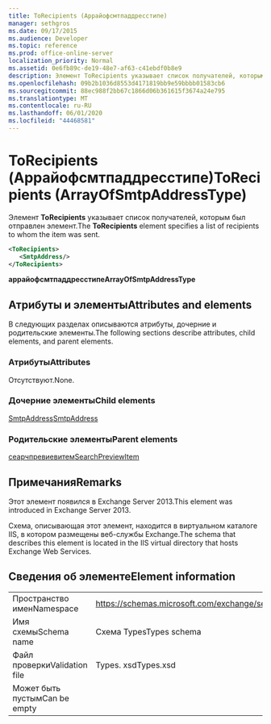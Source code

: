 ```yaml
---
title: ToRecipients (Аррайофсмтпаддресстипе)
manager: sethgros
ms.date: 09/17/2015
ms.audience: Developer
ms.topic: reference
ms.prod: office-online-server
localization_priority: Normal
ms.assetid: 0e6fb89c-de19-48e7-af63-c41ebdf0b8e9
description: Элемент ToRecipients указывает список получателей, которым был отправлен элемент.
ms.openlocfilehash: 09b2b1036d8553d4171819bb9e59bbbb01583cb6
ms.sourcegitcommit: 88ec988f2bb67c1866d06b361615f3674a24e795
ms.translationtype: MT
ms.contentlocale: ru-RU
ms.lasthandoff: 06/01/2020
ms.locfileid: "44468581"
---
```

# <a name="torecipients-arrayofsmtpaddresstype"></a><span data-ttu-id="f27ed-103">ToRecipients (Аррайофсмтпаддресстипе)</span><span class="sxs-lookup"><span data-stu-id="f27ed-103">ToRecipients (ArrayOfSmtpAddressType)</span></span>

<span data-ttu-id="f27ed-104">Элемент **ToRecipients** указывает список получателей, которым был отправлен элемент.</span><span class="sxs-lookup"><span data-stu-id="f27ed-104">The **ToRecipients** element specifies a list of recipients to whom the item was sent.</span></span> 
  
```XML
<ToRecipients>
   <SmtpAddress/>
</ToRecipients>
```

 <span data-ttu-id="f27ed-105">**аррайофсмтпаддресстипе**</span><span class="sxs-lookup"><span data-stu-id="f27ed-105">**ArrayOfSmtpAddressType**</span></span>
## <a name="attributes-and-elements"></a><span data-ttu-id="f27ed-106">Атрибуты и элементы</span><span class="sxs-lookup"><span data-stu-id="f27ed-106">Attributes and elements</span></span>

<span data-ttu-id="f27ed-107">В следующих разделах описываются атрибуты, дочерние и родительские элементы.</span><span class="sxs-lookup"><span data-stu-id="f27ed-107">The following sections describe attributes, child elements, and parent elements.</span></span>
  
### <a name="attributes"></a><span data-ttu-id="f27ed-108">Атрибуты</span><span class="sxs-lookup"><span data-stu-id="f27ed-108">Attributes</span></span>

<span data-ttu-id="f27ed-109">Отсутствуют.</span><span class="sxs-lookup"><span data-stu-id="f27ed-109">None.</span></span>
  
### <a name="child-elements"></a><span data-ttu-id="f27ed-110">Дочерние элементы</span><span class="sxs-lookup"><span data-stu-id="f27ed-110">Child elements</span></span>

[<span data-ttu-id="f27ed-111">SmtpAddress</span><span class="sxs-lookup"><span data-stu-id="f27ed-111">SmtpAddress</span></span>](smtpaddress.md)
  
### <a name="parent-elements"></a><span data-ttu-id="f27ed-112">Родительские элементы</span><span class="sxs-lookup"><span data-stu-id="f27ed-112">Parent elements</span></span>

[<span data-ttu-id="f27ed-113">сеарчпревиевитем</span><span class="sxs-lookup"><span data-stu-id="f27ed-113">SearchPreviewItem</span></span>](searchpreviewitem.md)
  
## <a name="remarks"></a><span data-ttu-id="f27ed-114">Примечания</span><span class="sxs-lookup"><span data-stu-id="f27ed-114">Remarks</span></span>

<span data-ttu-id="f27ed-115">Этот элемент появился в Exchange Server 2013.</span><span class="sxs-lookup"><span data-stu-id="f27ed-115">This element was introduced in Exchange Server 2013.</span></span>
  
<span data-ttu-id="f27ed-116">Схема, описывающая этот элемент, находится в виртуальном каталоге IIS, в котором размещены веб-службы Exchange.</span><span class="sxs-lookup"><span data-stu-id="f27ed-116">The schema that describes this element is located in the IIS virtual directory that hosts Exchange Web Services.</span></span>
  
## <a name="element-information"></a><span data-ttu-id="f27ed-117">Сведения об элементе</span><span class="sxs-lookup"><span data-stu-id="f27ed-117">Element information</span></span>

|||
|:-----|:-----|
|<span data-ttu-id="f27ed-118">Пространство имен</span><span class="sxs-lookup"><span data-stu-id="f27ed-118">Namespace</span></span>  <br/> |https://schemas.microsoft.com/exchange/services/2006/types  <br/> |
|<span data-ttu-id="f27ed-119">Имя схемы</span><span class="sxs-lookup"><span data-stu-id="f27ed-119">Schema name</span></span>  <br/> |<span data-ttu-id="f27ed-120">Схема Types</span><span class="sxs-lookup"><span data-stu-id="f27ed-120">Types schema</span></span>  <br/> |
|<span data-ttu-id="f27ed-121">Файл проверки</span><span class="sxs-lookup"><span data-stu-id="f27ed-121">Validation file</span></span>  <br/> |<span data-ttu-id="f27ed-122">Types. xsd</span><span class="sxs-lookup"><span data-stu-id="f27ed-122">Types.xsd</span></span>  <br/> |
|<span data-ttu-id="f27ed-123">Может быть пустым</span><span class="sxs-lookup"><span data-stu-id="f27ed-123">Can be empty</span></span>  <br/> ||
   

